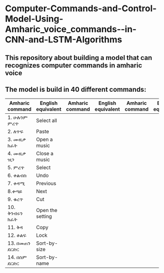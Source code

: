 # Computer-Commands-and-Control-Model-Using-Amharic_voice_commands--in-CNN-and-LSTM-Algorithms
## This repository about building a model that can recognizes computer commands in amharic voice
## The model is build in 40 different commands:
|  Amharic command | English equivalent  | Amharic command  |  English equivalent | Amharic command  |  English equivalent |
|---|---|---|---|---|---|
|  1.	ሁሉንም ምረጥ | Select all  |   |   |   |   |
|  2.	ለጥፍ	 | Paste  |   |   |   |   |
|  3.	ሙዚቃ ክፈት	|  Open a music |   |   |   |   |
|  4.	ሙዚቃ ዝጋ	| Close a music  |   |   |   |   |
|  5.	ምረጥ	| Select  |   |   |   |   |
|  6.	ቀልብስ	| Undo   |   |   |   |   |
|  7.	ቀዳሚ	 | Previous  |   |   |   |   |
|  8.ቀጣይ	 | Next  |   |   |   |   |
|  9. ቁረጥ  | Cut |   |   |   |   |
|  10. ቅንብሩን ክፈት | Open the setting  |   |   |   |   |
|  11. ቅዳ  | Copy  |   |   |   |   |
|  12. ቆልፍ | Lock  |   |   |   |   |
| 13. በመጠን ደርድር  | Sort-by-size  |   |   |   |   |
|  14. በስም ደርድር  |Sort-by-name   |   |   |   |   |

